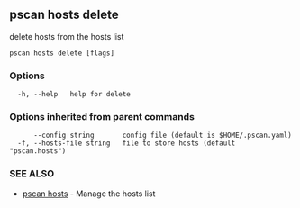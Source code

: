 ## pscan hosts delete

delete hosts from the hosts list

```
pscan hosts delete [flags]
```

### Options

```
  -h, --help   help for delete
```

### Options inherited from parent commands

```
      --config string       config file (default is $HOME/.pscan.yaml)
  -f, --hosts-file string   file to store hosts (default "pscan.hosts")
```

### SEE ALSO

* [pscan hosts](pscan_hosts.md)	 - Manage the hosts list

